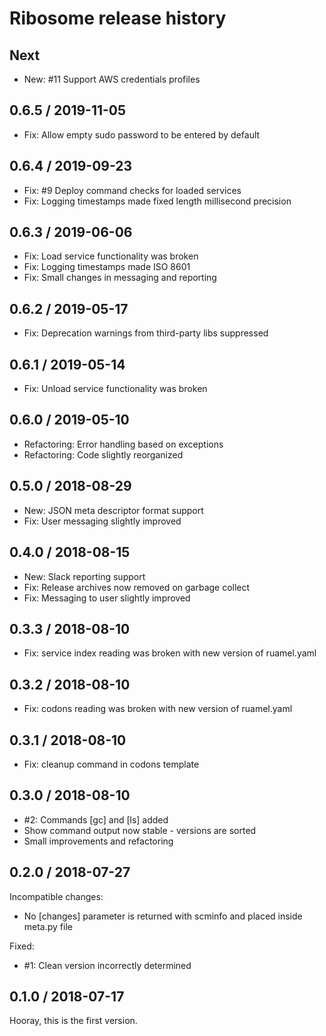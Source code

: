 
# Ribosome release history

## Next

* New: #11 Support AWS credentials profiles


## 0.6.5 / 2019-11-05

* Fix: Allow empty sudo password to be entered by default


## 0.6.4 / 2019-09-23

* Fix: #9 Deploy command checks for loaded services
* Fix: Logging timestamps made fixed length millisecond precision


## 0.6.3 / 2019-06-06

* Fix: Load service functionality was broken
* Fix: Logging timestamps made ISO 8601
* Fix: Small changes in messaging and reporting


## 0.6.2 / 2019-05-17

* Fix: Deprecation warnings from third-party libs suppressed


## 0.6.1 / 2019-05-14

* Fix: Unload service functionality was broken


## 0.6.0 / 2019-05-10

* Refactoring: Error handling based on exceptions
* Refactoring: Code slightly reorganized


## 0.5.0 / 2018-08-29

* New: JSON meta descriptor format support
* Fix: User messaging slightly improved


## 0.4.0 / 2018-08-15

* New: Slack reporting support
* Fix: Release archives now removed on garbage collect
* Fix: Messaging to user slightly improved


## 0.3.3 / 2018-08-10

* Fix: service index reading was broken with new version of ruamel.yaml


## 0.3.2 / 2018-08-10

* Fix: codons reading was broken with new version of ruamel.yaml


## 0.3.1 / 2018-08-10

* Fix: cleanup command in codons template


## 0.3.0 / 2018-08-10

* #2: Commands [gc] and [ls] added
* Show command output now stable - versions are sorted
* Small improvements and refactoring


## 0.2.0 / 2018-07-27

Incompatible changes:
* No [changes] parameter is returned with scminfo and placed inside meta.py file

Fixed:
* #1: Clean version incorrectly determined


## 0.1.0 / 2018-07-17

Hooray, this is the first version.
